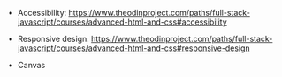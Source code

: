 -   Accessibility: https://www.theodinproject.com/paths/full-stack-javascript/courses/advanced-html-and-css#accessibility

- Responsive design: https://www.theodinproject.com/paths/full-stack-javascript/courses/advanced-html-and-css#responsive-design

-   Canvas